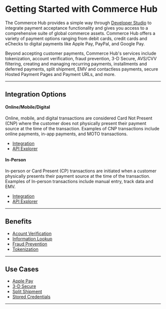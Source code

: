 # Getting Started with Commerce Hub

The Commerce Hub provides a simple way through [Developer Studio](?path=docs/Getting-Started/Getting-Started-Dev-Portal.md) to integrate payment acceptance functionality and gives you access to a comprehensive suite of global commerce assets. Commerce Hub offers a variety of payment options ranging from debit cards, credit cards and eChecks to digital payments like Apple Pay, PayPal, and Google Pay.

Beyond accepting customer payments, Commerce Hub's services include tokenization, account verification, fraud prevention, 3-D Secure, AVS/CVV filtering, creating and managing recurring payments, installments and deferred payments, split shipment, EMV and contactless payments, secure Hosted Payment Pages and Payment URLs, and more.

---

## Integration Options

#### Online/Mobile/Digital

Online, mobile, and digital transactions are considered Card Not Present (CNP) where the customer does not physically present their payment source at the time of the transaction. Examples of CNP transactions include online payments, in-app payments, and MOTO transactions.

- [Integration](?path=docs/Getting-Started/Getting-Started-Online.md)
- [API Explorer](../api/?type=post&path=/payments/v1/charges)

#### In-Person

In-person or Card Present (CP) transactions are initiated when a customer physically presents their payment source at the time of the transaction. Examples of In-person transactions include manual entry, track data and EMV.

- [Integration](?path=docs/Getting-Started/Getting-Started-InPerson.md)
- [API Explorer](../api/?type=post&path=/payments/v1/charges)

---

## Benefits

- [Acount Verification](?path=docs/Resources/API-Documents/Payments_VAS/Verification.md)
- [Information Lookup](?path=docs/Resources/API-Documents/Payments_VAS/Information-Lookup.md)
- [Fraud Prevention](?path=docs/Resources/Guides/Fraud/Fraud-Settings.md)
- [Tokenization](?path=docs/Resources/API-Documents/Payments_VAS/Payment-Token.md)

---

## Use Cases

- [Apple Pay](?path=docs/Online-Mobile-Digital/Wallets-AltPayments/Apple-Pay/Apple-Pay.md)
- [3-D Secure](?path=docs/Online-Mobile-Digital/3D-Secure/3DSecure.md)
- [Split Shipment](?path=docs/Resources/Guides/Split-Shipment.md)
- [Stored Credentials](?path=docs/Resources/Guides/Stored-Credentials.md)

---